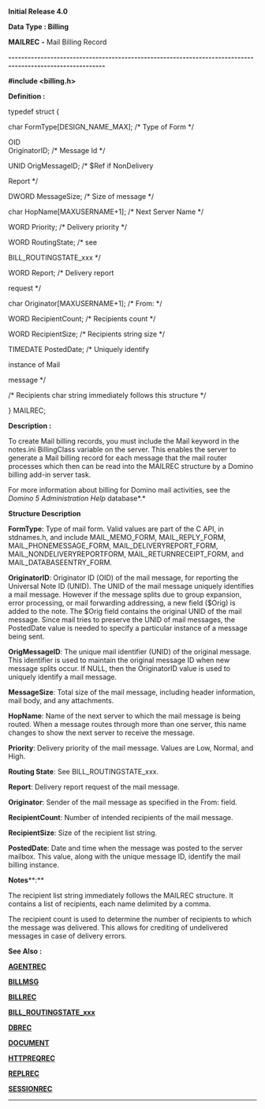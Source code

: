 




<!--
 /\* Font Definitions \*/
 @font-face
 {font-family:Courier;
 panose-1:2 7 4 9 2 2 5 2 4 4;}
@font-face
 {font-family:Helv;
 panose-1:2 11 6 4 2 2 2 3 2 4;}
@font-face
 {font-family:"Cambria Math";
 panose-1:2 4 5 3 5 4 6 3 2 4;}
 /\* Style Definitions \*/
 p.MsoNormal, li.MsoNormal, div.MsoNormal
 {margin-top:0cm;
 margin-right:0cm;
 margin-bottom:8.0pt;
 margin-left:0cm;
 line-height:107%;
 font-size:11.0pt;
 font-family:"Calibri",sans-serif;}
.MsoChpDefault
 {font-size:11.0pt;}
.MsoPapDefault
 {margin-bottom:8.0pt;
 line-height:107%;}
 /\* Page Definitions \*/
 @page WordSection1
 {size:612.0pt 792.0pt;
 margin:72.0pt 72.0pt 72.0pt 72.0pt;}
div.WordSection1
 {page:WordSection1;}
-->




**Initial Release 4.0**



**Data Type : Billing**



**MAILREC** **-** Mail Billing
Record


**----------------------------------------------------------------------------------------------------------**



**#include
<billing.h>**



**Definition :**



typedef struct {  

   char     FormType[DESIGN\_NAME\_MAX]; /\* Type of Form \*/ 


   OID     
OriginatorID;              /\* Message Id \*/  

   UNID     OrigMessageID;             /\* $Ref if NonDelivery


                                         
Report \*/  

   DWORD    MessageSize;               /\* Size of message \*/  

   char     HopName[MAXUSERNAME+1];    /\* Next Server Name \*/  

   WORD     Priority;                  /\* Delivery priority \*/  

   WORD     RoutingState;              /\* see 


                                         
BILL\_ROUTINGSTATE\_xxx \*/  

   WORD     Report;                    /\* Delivery report


                                         
request \*/  

   char     Originator[MAXUSERNAME+1]; /\* From: \*/  

   WORD     RecipientCount;            /\* Recipients count \*/  

   WORD     RecipientSize;             /\* Recipients string size \*/  

   TIMEDATE PostedDate;                /\* Uniquely identify


                                         
instance of Mail


                                         
message \*/  

/\* Recipients char string immediately follows this structure \*/


} MAILREC;


 


**Description :**



To create
Mail billing records, you must include the Mail keyword in the notes.ini
BillingClass variable on the server.  This enables the server to generate a
Mail billing record for each message that the mail router processes which then
can be read into the MAILREC structure by a Domino billing add-in server task.


 


For more
information about billing for Domino mail activities, see the *Domino 5
Administration Help* database*.*



**Structure
Description**



**FormType**:  Type of
mail form.  Valid values are part of the C API, in stdnames.h, and include
MAIL\_MEMO\_FORM, MAIL\_REPLY\_FORM, MAIL\_PHONEMESSAGE\_FORM,
MAIL\_DELIVERYREPORT\_FORM, MAIL\_NONDELIVERYREPORTFORM, MAIL\_RETURNRECEIPT\_FORM,
and MAIL\_DATABASEENTRY\_FORM.


 


**OriginatorID**: 
Originator ID (OID) of the mail message, for reporting the Universal Note ID
(UNID).  The UNID of the mail message uniquely identifies a mail message. 
However if the message splits due to group expansion, error processing, or mail
forwarding addressing, a new field ($Orig) is added to the note.  The $Orig field
contains the original UNID of the mail message.  Since mail tries to preserve
the UNID of mail messages, the PostedDate value is needed to specify a
particular instance of a message being sent.


 


**OrigMessageID**:  The
unique mail identifier (UNID) of the original message.   This identifier is
used to maintain the original message ID when new message splits occur.  If
NULL, then the OriginatorID value is used to uniquely identify a mail message. 


 


**MessageSize**:  Total
size of the mail message, including header information, mail body, and any
attachments.


 


**HopName**:  Name of
the next server to which the mail message is being routed. When a message
routes through more than one server, this name changes to show the next server
to receive the message.


 


**Priority**:  Delivery
priority of the mail message. Values are Low, Normal, and High.


 


**Routing
State**:  See BILL\_ROUTINGSTATE\_xxx.


 


**Report**:  Delivery
report request of the mail message.


 


**Originator**:  Sender of
the mail message as specified in the From: field.


 


**RecipientCount**:  Number of
intended recipients of the mail message.


 


**RecipientSize**:  Size of
the recipient list string.


 


**PostedDate**:  Date and
time when the message was posted to the server mailbox.  This value, along with
the unique message ID, identify the mail billing instance.


 


 


**Notes****:**



The
recipient list string immediately follows the MAILREC structure.  It contains a
list of recipients, each name delimited by a comma. 


 


The
recipient count is used to determine the number of recipients to which the message
was delivered.  This allows for crediting of undelivered messages in case of
delivery errors.


 **See Also :**


**[AGENTREC](AGENTREC.md)**


**[BILLMSG](BILLMSG.md)**


**[BILLREC](BILLREC.md)**


**[BILL\_ROUTINGSTATE\_xxx](BILL_ROUTINGSTATE_xxx.md)**


**[DBREC](DBREC.md)**


**[DOCUMENT](DOCUMENT.md)**


**[HTTPREQREC](HTTPREQREC.md)**


**[REPLREC](REPLREC.md)**


**[SESSIONREC](SESSIONREC.md)**



----------------------------------------------------------------------------------------------------------


 






